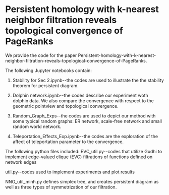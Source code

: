 # Persistent homology with k-nearest neighbor filtration reveals topological convergence of PageRanks
We provide the code for the paper Persistent-homology-with-k-nearest-neighbor-filtration-reveals-topological-convergence-of-PageRanks.

The following Jupyter notebooks contain:

1. Stability for Sec 2.ipynb--the codes are used to illustrate the the stability theorem for persistent diagram.

2. Dolphin network.ipynb--the codes describe our experiment woth dolphin data. We also compare the convergence with respect to the geometric pointview and topological convergence. 

3. Random_Graph_Exps--the codes are used to depict our method with some typical random graphs: ER network, scale-free network and small random world network. 

4. Teleportation_Effects_Exp.ipynb--the codes are the exploration of the affect of teleportation parameter to the convergence.





The following python files included:
EVC_util.py--codes that utilize Gudhi to implement edge-valued clique (EVC) filtrations of functions defined on network edges 

util.py--codes used to implement experiments and plot results 

NNO_util_minh.py defines simplex tree, and creates persistent diagram as well as three types of symmetrization of our filtration.

